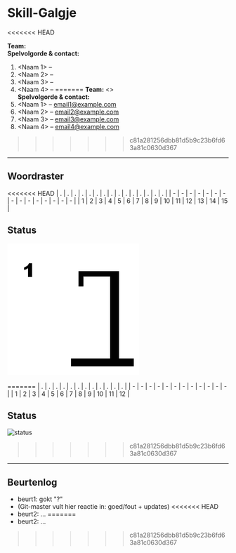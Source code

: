 # Skill-Galgje
<<<<<<< HEAD

**Team:** <Paart>  
**Spelvolgorde & contact:**
1. <Naam 1> – <Seb>
2. <Naam 2> – <Anouar>
3. <Naam 3> – <Jesse>
4. <Naam 4> – <Tim>
=======
**Team:** <>  
**Spelvolgorde & contact:**
1. <Naam 1> – <email1@example.com>
2. <Naam 2> – <email2@example.com>
3. <Naam 3> – <email3@example.com>
4. <Naam 4> – <email4@example.com>
>>>>>>> c81a281256dbb81d5b9c23b6fd63a81c0630d367

---

## Woordraster
<!-- Pas het aantal kolommen aan aan de woordlengte -->
<<<<<<< HEAD
| . | . | . | . | . | . | . | . | . | . | . | . | . | . | . |
| - | - | - | - | - | - | - | - | - | - | - | - | - | - | - |
| 1 | 2 | 3 | 4 | 5 | 6 | 7 | 8 | 9 | 10 | 11 | 12 | 13 | 14 | 15 |

## Status
![status](images/1.png)

=======
| . | . | . | . | . | . | . | . | . | . | . | . |
| - | - | - | - | - | - | - | - | - | - | - | - |
| 1 | 2 | 3 | 4 | 5 | 6 | 7 | 8 | 9 | 10 | 11 | 12 |

## Status
![status](images/image1.png)
>>>>>>> c81a281256dbb81d5b9c23b6fd63a81c0630d367

---

## Beurtenlog
- beurt1: <Naam> gokt "?"
- (Git-master vult hier reactie in: goed/fout + updates)
<<<<<<< HEAD
- beurt2: ...
=======
- beurt2: ...
>>>>>>> c81a281256dbb81d5b9c23b6fd63a81c0630d367
